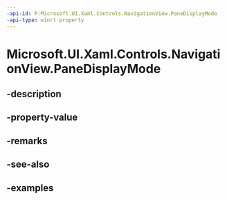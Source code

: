 ```yaml
---
-api-id: P:Microsoft.UI.Xaml.Controls.NavigationView.PaneDisplayMode
-api-type: winrt property
---
```


<!-- Property syntax.
public NavigationViewPaneDisplayMode PaneDisplayMode { get;  set; }
-->

# Microsoft.UI.Xaml.Controls.NavigationView.PaneDisplayMode

## -description

## -property-value

## -remarks

## -see-also

## -examples

